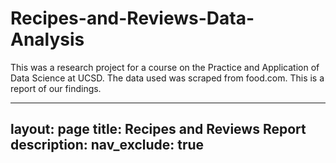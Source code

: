 # Recipes-and-Reviews-Data-Analysis
This was a research project for a course on the Practice and Application of Data Science at UCSD.  The data used was scraped from food.com.  This is a report of our findings.

---
layout: page
title: Recipes and Reviews Report
description: 
nav_exclude: true
---


